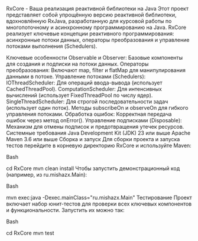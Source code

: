 RxCore - Ваша реализация реактивной библиотеки на Java
Этот проект представляет собой упрощённую версию реактивной библиотеки, вдохновлённую RxJava, разработанную для курсовой работы по многопоточному и асинхронному программированию на Java. RxCore реализует ключевые концепции реактивного программирования: асинхронные потоки данных, операторы преобразования и управление потоками выполнения (Schedulers).

Ключевые особенности
Observable и Observer: Базовые компоненты для создания и подписки на потоки данных.
Операторы преобразования: Включают map, filter и flatMap для манипулирования данными в потоке.
Управление потоками (Schedulers):
IOThreadScheduler: Для операций ввода-вывода (использует CachedThreadPool).
ComputationScheduler: Для интенсивных вычислений (использует FixedThreadPool по числу ядер).
SingleThreadScheduler: Для строгой последовательности задач (использует один поток).
Методы subscribeOn и observeOn для гибкого управления потоками.
Обработка ошибок: Корректная передача ошибок через метод onError().
Управление подписками (Disposable): Механизм для отмены подписок и предотвращения утечек ресурсов.
Системные требования
Java Development Kit (JDK) 23 или выше
Apache Maven 3.6 или выше
Сборка и запуск
Для сборки проекта и запуска тестов перейдите в корневую директорию RxCore и используйте Maven:

Bash

cd RxCore
mvn clean install
Чтобы запустить демонстрационный код (например, из ru.mishazx.Main):

Bash

mvn exec:java -Dexec.mainClass="ru.mishazx.Main"
Тестирование
Проект включает набор юнит-тестов для проверки всех ключевых компонентов и функциональности. Запустить их можно так:

Bash

cd RxCore
mvn test